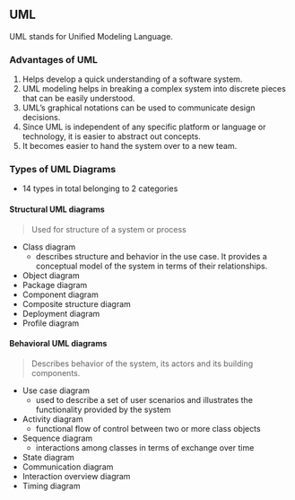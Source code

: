 ## UML

UML stands for Unified Modeling Language.

### Advantages of UML

1. Helps develop a quick understanding of a software system.
2. UML modeling helps in breaking a complex system into discrete pieces that can be easily understood.
3. UML’s graphical notations can be used to communicate design decisions.
4. Since UML is independent of any specific platform or language or technology, it is easier to abstract out concepts.
5. It becomes easier to hand the system over to a new team.

### Types of UML Diagrams

- 14 types in total belonging to 2 categories

#### Structural UML diagrams

> Used for structure of a system or process


- Class diagram
  - describes structure and behavior in the use case. It provides a conceptual model of the system in terms of their relationships.
- Object diagram
- Package diagram
- Component diagram
- Composite structure diagram
- Deployment diagram
- Profile diagram

#### Behavioral UML diagrams

> Describes behavior of the system, its actors and its building components.


- Use case diagram
  - used to describe a set of user scenarios and illustrates the functionality provided by the system
- Activity diagram
  - functional flow of control between two or more class objects
- Sequence diagram
  - interactions among classes in terms of exchange over time
- State diagram
- Communication diagram
- Interaction overview diagram
- Timing diagram